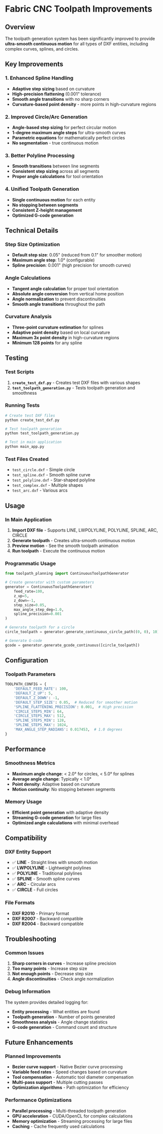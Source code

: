 # Fabric CNC Toolpath Improvements

## Overview

The toolpath generation system has been significantly improved to provide **ultra-smooth continuous motion** for all types of DXF entities, including complex curves, splines, and circles.

## Key Improvements

### 1. Enhanced Spline Handling
- **Adaptive step sizing** based on curvature
- **High-precision flattening** (0.001" tolerance)
- **Smooth angle transitions** with no sharp corners
- **Curvature-based point density** - more points in high-curvature regions

### 2. Improved Circle/Arc Generation
- **Angle-based step sizing** for perfect circular motion
- **1-degree maximum angle steps** for ultra-smooth curves
- **Parametric equations** for mathematically perfect circles
- **No segmentation** - true continuous motion

### 3. Better Polyline Processing
- **Smooth transitions** between line segments
- **Consistent step sizing** across all segments
- **Proper angle calculations** for tool orientation

### 4. Unified Toolpath Generation
- **Single continuous motion** for each entity
- **No stopping between segments**
- **Consistent Z-height management**
- **Optimized G-code generation**

## Technical Details

### Step Size Optimization
- **Default step size**: 0.05" (reduced from 0.1" for smoother motion)
- **Maximum angle step**: 1.0° (configurable)
- **Spline precision**: 0.001" (high precision for smooth curves)

### Angle Calculations
- **Tangent angle calculation** for proper tool orientation
- **Absolute angle conversion** from vertical home position
- **Angle normalization** to prevent discontinuities
- **Smooth angle transitions** throughout the path

### Curvature Analysis
- **Three-point curvature estimation** for splines
- **Adaptive point density** based on local curvature
- **Maximum 3x point density** in high-curvature regions
- **Minimum 128 points** for any spline

## Testing

### Test Scripts
1. **`create_test_dxf.py`** - Creates test DXF files with various shapes
2. **`test_toolpath_generation.py`** - Tests toolpath generation and smoothness

### Running Tests
```bash
# Create test DXF files
python create_test_dxf.py

# Test toolpath generation
python test_toolpath_generation.py

# Test in main application
python main_app.py
```

### Test Files Created
- `test_circle.dxf` - Simple circle
- `test_spline.dxf` - Smooth spline curve
- `test_polyline.dxf` - Star-shaped polyline
- `test_complex.dxf` - Multiple shapes
- `test_arc.dxf` - Various arcs

## Usage

### In Main Application
1. **Import DXF file** - Supports LINE, LWPOLYLINE, POLYLINE, SPLINE, ARC, CIRCLE
2. **Generate toolpath** - Creates ultra-smooth continuous motion
3. **Preview motion** - See the smooth toolpath animation
4. **Run toolpath** - Execute the continuous motion

### Programmatic Usage
```python
from toolpath_planning import ContinuousToolpathGenerator

# Create generator with custom parameters
generator = ContinuousToolpathGenerator(
    feed_rate=100,
    z_up=5,
    z_down=-1,
    step_size=0.05,
    max_angle_step_deg=1.0,
    spline_precision=0.001
)

# Generate toolpath for a circle
circle_toolpath = generator.generate_continuous_circle_path((0, 0), 10)

# Generate G-code
gcode = generator.generate_gcode_continuous([circle_toolpath])
```

## Configuration

### Toolpath Parameters
```python
TOOLPATH_CONFIG = {
    'DEFAULT_FEED_RATE': 100,
    'DEFAULT_Z_UP': 5,
    'DEFAULT_Z_DOWN': -1,
    'DEFAULT_STEP_SIZE': 0.05,  # Reduced for smoother motion
    'SPLINE_FLATTENING_PRECISION': 0.001,  # High precision
    'CIRCLE_STEPS_MIN': 64,
    'CIRCLE_STEPS_MAX': 512,
    'SPLINE_STEPS_MIN': 128,
    'SPLINE_STEPS_MAX': 1024,
    'MAX_ANGLE_STEP_RADIANS': 0.017453,  # 1.0 degrees
}
```

## Performance

### Smoothness Metrics
- **Maximum angle change**: < 2.0° for circles, < 5.0° for splines
- **Average angle change**: Typically < 1.0°
- **Point density**: Adaptive based on curvature
- **Motion continuity**: No stopping between segments

### Memory Usage
- **Efficient point generation** with adaptive density
- **Streaming G-code generation** for large files
- **Optimized angle calculations** with minimal overhead

## Compatibility

### DXF Entity Support
- ✅ **LINE** - Straight lines with smooth motion
- ✅ **LWPOLYLINE** - Lightweight polylines
- ✅ **POLYLINE** - Traditional polylines
- ✅ **SPLINE** - Smooth spline curves
- ✅ **ARC** - Circular arcs
- ✅ **CIRCLE** - Full circles

### File Formats
- **DXF R2010** - Primary format
- **DXF R2007** - Backward compatible
- **DXF R2004** - Backward compatible

## Troubleshooting

### Common Issues
1. **Sharp corners in curves** - Increase spline precision
2. **Too many points** - Increase step size
3. **Not enough points** - Decrease step size
4. **Angle discontinuities** - Check angle normalization

### Debug Information
The system provides detailed logging for:
- **Entity processing** - What entities are found
- **Toolpath generation** - Number of points generated
- **Smoothness analysis** - Angle change statistics
- **G-code generation** - Command count and structure

## Future Enhancements

### Planned Improvements
- **Bezier curve support** - Native Bezier curve processing
- **Variable feed rates** - Speed changes based on curvature
- **Tool compensation** - Automatic tool diameter compensation
- **Multi-pass support** - Multiple cutting passes
- **Optimization algorithms** - Path optimization for efficiency

### Performance Optimizations
- **Parallel processing** - Multi-threaded toolpath generation
- **GPU acceleration** - CUDA/OpenCL for complex calculations
- **Memory optimization** - Streaming processing for large files
- **Caching** - Cache frequently used calculations 